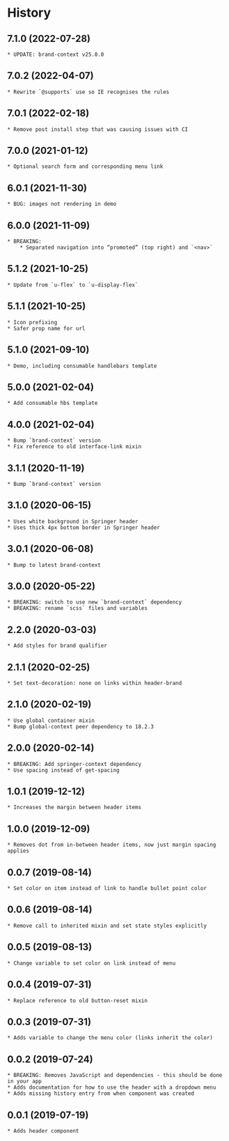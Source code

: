 # History

## 7.1.0 (2022-07-28)
    * UPDATE: brand-context v25.0.0

## 7.0.2 (2022-04-07)
    * Rewrite `@supports` use so IE recognises the rules

## 7.0.1 (2022-02-18)
    * Remove post install step that was causing issues with CI

## 7.0.0 (2021-01-12)
    * Optional search form and corresponding menu link

## 6.0.1 (2021-11-30)
    * BUG: images not rendering in demo

## 6.0.0 (2021-11-09)
    * BREAKING:
        * Separated navigation into “promoted” (top right) and `<nav>`

## 5.1.2 (2021-10-25)
    * Update from `u-flex` to `u-display-flex`

## 5.1.1 (2021-10-25)
    * Icon prefixing
    * Safer prop name for url

## 5.1.0 (2021-09-10)
    * Demo, including consumable handlebars template

## 5.0.0 (2021-02-04)
    * Add consumable hbs template

## 4.0.0 (2021-02-04)
    * Bump `brand-context` version
    * Fix reference to old interface-link mixin

## 3.1.1 (2020-11-19)
    * Bump `brand-context` version

## 3.1.0 (2020-06-15)
    * Uses white background in Springer header
    * Uses thick 4px bottom border in Springer header

## 3.0.1 (2020-06-08)
    * Bump to latest brand-context

## 3.0.0 (2020-05-22)
    * BREAKING: switch to use new `brand-context` dependency
    * BREAKING: rename `scss` files and variables

## 2.2.0 (2020-03-03)
	* Add styles for brand qualifier

## 2.1.1 (2020-02-25)
	* Set text-decoration: none on links within header-brand

## 2.1.0 (2020-02-19)
	* Use global container mixin
	* Bump global-context peer dependency to 18.2.3

## 2.0.0 (2020-02-14)
	* BREAKING: Add springer-context dependency
	* Use spacing instead of get-spacing

## 1.0.1 (2019-12-12)
	* Increases the margin between header items
	
## 1.0.0 (2019-12-09)
	* Removes dot from in-between header items, now just margin spacing applies

## 0.0.7 (2019-08-14)
	* Set color on item instead of link to handle bullet point color

## 0.0.6 (2019-08-14)
	* Remove call to inherited mixin and set state styles explicitly

## 0.0.5 (2019-08-13)
	* Change variable to set color on link instead of menu

## 0.0.4 (2019-07-31)
	* Replace reference to old button-reset mixin

## 0.0.3 (2019-07-31)
	* Adds variable to change the menu color (links inherit the color)

## 0.0.2 (2019-07-24)
	* BREAKING: Removes JavaScript and dependencies - this should be done in your app
	* Adds documentation for how to use the header with a dropdown menu
	* Adds missing history entry from when component was created 

 ## 0.0.1 (2019-07-19)
	* Adds header component
